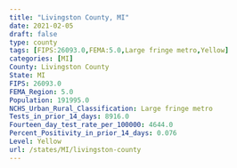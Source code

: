 ```yaml
---
title: "Livingston County, MI"
date: 2021-02-05
draft: false
type: county
tags: [FIPS:26093.0,FEMA:5.0,Large fringe metro,Yellow]
categories: [MI]
County: Livingston County
State: MI
FIPS: 26093.0
FEMA_Region: 5.0
Population: 191995.0
NCHS_Urban_Rural_Classification: Large fringe metro
Tests_in_prior_14_days: 8916.0
Fourteen_day_test_rate_per_100000: 4644.0
Percent_Positivity_in_prior_14_days: 0.076
Level: Yellow
url: /states/MI/livingston-county
---
```




